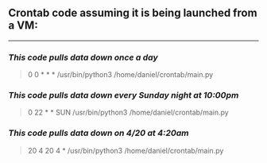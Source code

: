 ## Crontab code assuming it is being launched from a VM:
*** 
### ***This code pulls data down once a day***
> 0 0 * * * /usr/bin/python3 /home/daniel/crontab/main.py       
> 
### ***This code pulls data down every Sunday night at 10:00pm***
> 0 22 * * SUN /usr/bin/python3 /home/daniel/crontab/main.py    
>
### ***This code pulls data down on 4/20 at 4:20am***
> 20 4 20 4 * /usr/bin/python3 /home/daniel/crontab/main.py    
>
